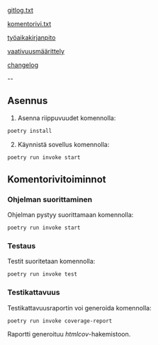 [gitlog.txt](https://github.com/sebastian-lehto/ot-harjoitustyo/blob/master/laskarit/viikko1/gitlog.txt)


[komentorivi.txt](https://github.com/sebastian-lehto/ot-harjoitustyo/blob/master/laskarit/viikko1/komentorivi.txt)


[työaikakirjanpito](https://github.com/sebastian-lehto/ot-harjoitustyo/blob/master/dokumentaatio/tuntikirjanpito.md)

[vaativuusmäärittely](https://github.com/sebastian-lehto/ot-harjoitustyo/blob/master/dokumentaatio/vaatimusmaarittelu.md)

[changelog](https://github.com/sebastian-lehto/ot-harjoitustyo/blob/master/dokumentaatio/changelog.md)

--

## Asennus

1. Asenna riippuvuudet komennolla:

```bash
poetry install
```

2. Käynnistä sovellus komennolla:

```bash
poetry run invoke start
```

## Komentorivitoiminnot

### Ohjelman suorittaminen

Ohjelman pystyy suorittamaan komennolla:

```bash
poetry run invoke start
```

### Testaus

Testit suoritetaan komennolla:

```bash
poetry run invoke test
```

### Testikattavuus

Testikattavuusraportin voi generoida komennolla:

```bash
poetry run invoke coverage-report
```

Raportti generoituu _htmlcov_-hakemistoon.
